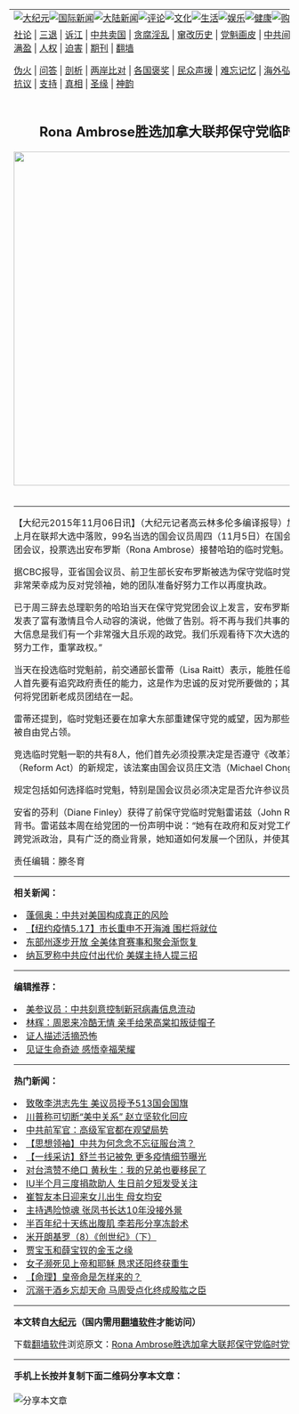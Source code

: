 <a name="1" id="1" target="_blank"></a><span id="1"></span>
<table align=center border="0"><tr><td colspan="2" VALIGN=TOP><a href="https://github.com/dsc2569/djy/blob/master/gb/nsc413.md#1"><img src="https://raw.githubusercontent.com/dsc2569/www/master/t/djy/1.jpg" title="大纪元"></a><a href="https://github.com/dsc2569/djy/blob/master/gb/n24hr.md#1"><img src="https://raw.githubusercontent.com/dsc2569/www/master/t/djy/3.jpg" title="国际新闻"></a><a href="https://github.com/dsc2569/djy/blob/master/gb/nsc413.md#1"><img src="https://raw.githubusercontent.com/dsc2569/www/master/t/djy/4.jpg" title="大陆新闻"></a><a href="https://github.com/dsc2569/djy/blob/master/gb/news392.md#1"><img src="https://raw.githubusercontent.com/dsc2569/www/master/t/djy/5.jpg" title="评论"></a><a href="https://github.com/dsc2569/djy/blob/master/gb/news2007.md#1"><img src="https://raw.githubusercontent.com/dsc2569/www/master/t/djy/6.jpg" title="文化"></a><a href="https://github.com/dsc2569/djy/blob/master/gb/news2008.md#1"><img src="https://raw.githubusercontent.com/dsc2569/www/master/t/djy/7.jpg" title="生活"></a><a href="https://github.com/dsc2569/djy/blob/master/gb/ncyule.md#1"><img src="https://raw.githubusercontent.com/dsc2569/www/master/t/djy/8.jpg" title="娱乐"></a><a href="https://github.com/dsc2569/djy/blob/master/gb/nsc1002.md#1"><img src="https://raw.githubusercontent.com/dsc2569/www/master/t/djy/9.jpg" title="健康"><a href="https://www.youlucky.com"><img src="https://raw.githubusercontent.com/dsc2569/www/master/t/djy/10.jpg" title="购物"></a><a href="https://donate.epochtimes.com/?utm_medium=epochtimes&utm_source=referral&utm_campaign=donate_button_djyarticleheader"><img src="https://raw.githubusercontent.com/dsc2569/www/master/t/djy/12.jpg" title="捐款"></a></td></tr>
<tr><td colspan="2" VALIGN=TOP><a target="_blank" href="https://github.com/dsc2569/djy/blob/master/gb/9p.md#1">社论</a> | <a target="_blank" href="https://github.com/dsc2569/djy/blob/master/gb/nf5657.md#1">三退</a> | <a target="_blank" href="https://github.com/dsc2569/djy/blob/master/gb/nf6124.md#1">诉江</a> | <a target="_blank" href="https://github.com/dsc2569/djy/blob/master/gb/nf1176117.md#1">中共卖国</a> | <a target="_blank" href="https://github.com/dsc2569/djy/blob/master/gb/nf5773.md#1">贪腐淫乱</a> | <a target="_blank" href="https://github.com/dsc2569/djy/blob/master/gb/nf1176115.md#1">窜改历史</a> | <a target="_blank" href="https://github.com/dsc2569/djy/blob/master/gb/nf1176107.md#1">党魁画皮</a> | <a target="_blank" href="https://github.com/dsc2569/djy/blob/master/gb/nf1320400.md#1">中共间谍</a> | <a target="_blank" href="https://github.com/dsc2569/djy/blob/master/gb/nf1176114.md#1">破坏传统</a> | <a target="_blank" href="https://github.com/dsc2569/ntdtv/blob/master/gb/prog447_1.md#1">恶贯满盈</a> | <a target="_blank" href="https://github.com/dsc2569/djy/blob/master/gb/ncid278.md#1">人权</a> | <a target="_blank" href="https://github.com/dsc2569/djy/blob/master/gb/nf1176111.md#1">迫害</a> | <a target="_blank" href="https://gitlab.com/szzdlab/mh-qikan/blob/master/README.md#1">期刊</a> | <a target="_blank" href="https://github.com/dsc2569/www/blob/master/README.md?zsrh#8">翻墙</a></p><p><a target="_blank" href="https://github.com/dsc2569/djy/blob/master/gb/nf5562.md#1">伪火</a> | <a target="_blank" href="https://github.com/dsc2569/djy/blob/master/gb/nf4378.md#1">问答</a> | <a target="_blank" href="https://github.com/dsc2569/djy/blob/master/gb/nf5792.md#1">剖析</a> | <a target="_blank" href="https://github.com/dsc2569/djy/blob/master/gb/nf5735.md#1">两岸比对</a> | <a target="_blank" href="https://github.com/dsc2569/djy/blob/master/gb/nf6119.md#1">各国褒奖</a> | <a target="_blank" href="https://github.com/dsc2569/djy/blob/master/gb/nf6120.md#1">民众声援</a> | <a target="_blank" href="https://github.com/dsc2569/djy/blob/master/gb/nf1188594.md#1">难忘记忆</a> | <a target="_blank" href="https://github.com/dsc2569/djy/blob/master/gb/nf3180.md#1">海外弘传</a> | <a target="_blank" href="https://github.com/dsc2569/djy/blob/master/gb/nf5410.md#1">万人上访</a> | <a target="_blank" href="https://github.com/dsc2569/ntdtv/blob/master/gb/prog1530_1.md#1">和平抗议</a> | <a target="_blank" href="https://github.com/dsc2569/djy/blob/master/gb/nf4386.md#1">支持</a> | <a target="_blank" href="https://github.com/dsc2569/djy/blob/master/gb/nf4389.md#1">真相</a> | <a target="_blank" href="https://github.com/dsc2569/djy/blob/master/gb/nf5790.md#1">圣缘</a> | <a target="_blank" href="https://github.com/dsc2569/djy/blob/master/gb/nf4786.md#1">神韵</a></td></tr>
<tr><td VALIGN=TOP width="626"><h2 align=center>Rona Ambrose胜选加拿大联邦保守党临时党魁</h2>
<img width="600" src="https://i.epochtimes.com/assets/uploads/2020/05/download-61-320x200.jpg" />
<h6></h6>
<hr>
	<p>【大纪元2015年11月06日讯】（大纪元记者高云林多伦多编译报导）<ahref="https://github.com/dsc2569/djy/blob/master/gb/tag/%E5%8A%A0%E6%8B%BF%E5%A4%A7.md#1">加拿大</a><ahref="https://github.com/dsc2569/djy/blob/master/gb/tag/%E4%BF%9D%E5%AE%88%E5%85%9A.md#1">保守党</a>上月在联邦大选中落败，99名当选的国会议员周四（11月5日）在国会山举行首次党团会议，投票选出安布罗斯（Rona Ambrose）接替哈珀的临时党魁。</p>
<p>据CBC报导，亚省国会议员、前卫生部长安布罗斯被选为<ahref="https://github.com/dsc2569/djy/blob/master/gb/tag/%E4%BF%9D%E5%AE%88%E5%85%9A.md#1">保守党</a>临时党魁，她表示，非常荣幸成为反对党领袖，她的团队准备好努力工作以再度执政。</p>
<p>已于周三辞去总理职务的哈珀当天在保守党党团会议上发言，安布罗斯说：“哈珀先生发表了富有激情且令人动容的演说，他做了告别。将不再与我们共事的同事传达的最大信息是我们有一个非常强大且乐观的政党。我们乐观看待下次大选的机会，我们将努力工作，重掌政权。”</p>
<p>当天在投选临时党魁前，前交通部长雷蒂（Lisa Raitt）表示，能胜任临时党魁工作的人首先要有追究政府责任的能力，这是作为忠诚的反对党所要做的；其次，要看其如何将党团新老成员团结在一起。</p>
<p>雷蒂还提到，临时党魁还要在<ahref="https://github.com/dsc2569/djy/blob/master/gb/tag/%E5%8A%A0%E6%8B%BF%E5%A4%A7.md#1">加拿大</a>东部重建保守党的威望，因为那些地区的议席都被自由党占领。</p>
<p>竞选临时党魁一职的共有8人，他们首先必须投票决定是否遵守《改革法案》（Reform Act）的新规定，该法案由国会议员庄文浩（Michael Chong）起草。</p>
<p>规定包括如何选择临时党魁，特别是国会议员必须决定是否允许参议员投票。</p>
<p>安省的芬利（Diane Finley）获得了前保守党临时党魁雷诺兹（John Reynolds）的背书。雷诺兹本周在给党团的一份声明中说：“她有在政府和反对党工作的经验，了解跨党派政治，具有广泛的商业背景，她知道如何发展一个团队，并使其进步。”</p>
<p>责任编辑：滕冬育</p>
	
<hr>


<strong>相关新闻：</strong>
<li><a href="https://github.com/dsc2569/djy/blob/master/gb/20/5/17/n12116357.md#1">蓬佩奥：中共对美国构成真正的风险</a></li>
<li><a href="https://github.com/dsc2569/djy/blob/master/gb/20/5/17/n12116073.md#1">【纽约疫情5.17】市长重申不开海滩 围栏将就位</a></li>
<li><a href="https://github.com/dsc2569/djy/blob/master/gb/20/5/16/n12115047.md#1">东部州逐步开放 全美体育赛事和聚会渐恢复</a></li>
<li><a href="https://github.com/dsc2569/djy/blob/master/gb/20/5/17/n12115389.md#1">纳瓦罗称中共应付出代价 美媒主持人提三招</a></li>
<hr>


<strong>编辑推荐：</strong>
<li><a href="https://github.com/onzhi266/djy/blob/master/gb/20/2/22/n11887949.md#1">美参议员：中共刻意控制新冠病毒信息流动</a></li>
<li><a href="https://github.com/tsiac2612/djy/blob/master/gb/19/8/3/n11428903.md#1" target="_blank">林辉：周恩来冷酷无情 亲手给荣高棠扣叛徒帽子</a></li><li><a href="https://github.com/dsc2569/djy/blob/master/gb/16/8/7/n8177641.md?dfh#1" target="_blank">证人描述活摘恐怖</a></li><li><a href="https://github.com/tsiac2612/djy/blob/master/gb/19/12/16/n11726522.md#1" target="_blank">见证生命奇迹 感悟幸福荣耀</a></li>
<hr>

<strong>热门新闻：</strong>
<li><a href="https://github.com/dsc2569/djy/blob/master/gb/20/5/15/n12112087.md#1">致敬李洪志先生 美议员授予513国会国旗</a></li>
<li><a href="https://github.com/dsc2569/djy/blob/master/gb/20/5/15/n12113099.md#1">川普称可切断“美中关系” 赵立坚软化回应</a></li>
<li><a href="https://github.com/dsc2569/djy/blob/master/gb/20/5/16/n12114951.md#1">中共前军官：高级军官都在观望局势</a></li>
<li><a href="https://github.com/dsc2569/djy/blob/master/gb/20/2/22/n11886913.md#1">【思想领袖】中共为何念念不忘征服台湾？</a></li>
<li><a href="https://github.com/dsc2569/djy/blob/master/gb/20/5/16/n12113707.md#1">【一线采访】舒兰书记被免 更多疫情细节曝光</a></li>
<li><a href="https://github.com/dsc2569/djy/blob/master/gb/20/5/16/n12115144.md#1">对台湾赞不绝口 黄秋生：我的兄弟也要移民了</a></li>
<li><a href="https://github.com/dsc2569/djy/blob/master/gb/20/5/15/n12110814.md#1">IU半个月三度捐款助人 生日前夕短发受关注</a></li>
<li><a href="https://github.com/dsc2569/djy/blob/master/gb/20/5/16/n12114166.md#1">崔智友本日迎来女儿出生 母女均安</a></li>
<li><a href="https://github.com/dsc2569/djy/blob/master/gb/20/5/16/n12114576.md#1">主持遇险惊魂 张凤书长达10年没接外景</a></li>
<li><a href="https://github.com/dsc2569/djy/blob/master/gb/20/5/15/n12113316.md#1">半百年纪十天练出腹肌 李若彤分享冻龄术</a></li>
<li><a href="https://github.com/dsc2569/djy/blob/master/gb/13/7/18/n3919814.md#1">米开朗基罗（8）《创世纪》（下）</a></li>
<li><a href="https://github.com/dsc2569/djy/blob/master/gb/20/4/25/n12061244.md#1">贾宝玉和薛宝钗的金玉之缘</a></li>
<li><a href="https://github.com/dsc2569/djy/blob/master/gb/20/5/15/n12110895.md#1">女子濒死见上帝和耶稣 恳求还阳终获重生</a></li>
<li><a href="https://github.com/dsc2569/djy/blob/master/gb/20/4/13/n12026603.md#1">【命理】皇帝命是怎样来的？</a></li>
<li><a href="https://github.com/dsc2569/djy/blob/master/gb/20/5/12/n12103093.md#1">沉溺于酒乡忘却天命 马周受点化终成股肱之臣</a></li>
<hr>

<strong>本文转自<a href="https://www.epochtimes.com">大纪元</a>（国内需用<a href="https://github.com/dsc2569/www/blob/master/README.md#8">翻墙软件</a>才能访问）</strong><p>下载<a href="https://github.com/dsc2569/www/blob/master/README.md#8">翻墙软件</a>浏览原文：<a href="https://www.epochtimes.com/gb/15/11/6/n4567151.htm">Rona Ambrose胜选加拿大联邦保守党临时党魁</a></p><hr>

<strong>手机上长按并复制下面二维码分享本文章：</strong><br><br><img src="http://d1p1.ip.zn2.us/v.php?action=qrcode&url=https://github.com/dsc2569/djy/blob/master/gb/15/11/6/n4567151.md%231" title="分享本文章"></td><td VALIGN=TOP><a href="https://github.com/dsc2569/djy/blob/master/gb/16/1/21/n4622075.md?dfh#1" target="_blank"><img src="https://raw.githubusercontent.com/dsc2569/djy/master/gb/300/wei-f1.jpg" title="中共的伪火骗局"  alt="中共的伪火骗局"></a><br><a href="https://github.com/dsc2569/www/blob/master/README.md?dfh#9" target="_blank"><img src="https://raw.githubusercontent.com/dsc2569/djy/master/gb/300/yong-h.jpg" title="永恒的见证"  alt="永恒的见证"></a><br><a href="https://github.com/dsc2569/djy/blob/master/gb/13/9/29/n3974789.md?dfh#1" target="_blank"><img src="https://raw.githubusercontent.com/dsc2569/djy/master/gb/300/shang-lnz.jpg" title="善良女子被中共投男牢"  alt="善良女子被中共投男牢"></a><br><a href="https://github.com/dsc2569/djy/blob/master/gb/16/3/16/n4663449.md?dfh#1" target="_blank"><img src="https://raw.githubusercontent.com/dsc2569/djy/master/gb/300/huo-z3.jpg" title="警卫目击活摘器官"  alt="警卫目击活摘器官"></a><br><a href="https://github.com/dsc2569/djy/blob/master/gb/16/8/7/n8177641.md?dfh#1" target="_blank"><img src="https://raw.githubusercontent.com/dsc2569/djy/master/gb/300/huo-z4.jpg" title="证人描述活摘恐怖"  alt="证人描述活摘恐怖"></a><br><a href="https://github.com/dsc2569/djy/blob/master/gb/10/4/19/n2881569.md?dfh#1" target="_blank"><img src="https://raw.githubusercontent.com/dsc2569/djy/master/gb/300/huo-z1.jpg" title="揭开活摘器官黑幕"  alt="揭开活摘器官黑幕"></a><br><a href="https://github.com/dsc2569/djy/blob/master/gb/10/11/7/n3077476.md?dfh#1" target="_blank"><img src="https://raw.githubusercontent.com/dsc2569/djy/master/gb/300/ma-ks.jpg" title="马克思的成魔之路"  alt="马克思的成魔之路"></a><br><a href="https://github.com/dsc2569/djy/blob/master/gb/14/6/9/n4173977.md?dfh#1" target="_blank"><img src="https://raw.githubusercontent.com/dsc2569/djy/master/gb/300/chang-zs.jpg" title="藏字石 蕴天机"  alt="藏字石 蕴天机"></a><br><a href="https://github.com/dsc2569/djy/blob/master/gb/18/5/10/n10381511.md?dfh#1" target="_blank"><img src="https://raw.githubusercontent.com/dsc2569/djy/master/gb/300/st1.jpg" title="关注3亿人三退"  alt="关注3亿人三退"></a><br><a href="https://github.com/dsc2569/djy/blob/master/gb/18/3/21/n10237682.md?dfh#1" target="_blank"><img src="https://raw.githubusercontent.com/dsc2569/djy/master/gb/300/jie-t.jpg" title="解体中共复兴中华"  alt="解体中共复兴中华"></a><br><a href="https://github.com/dsc2569/djy/blob/master/gb/9/2/9/n2422991.md?dfh#1" target="_blank"><img src="https://raw.githubusercontent.com/dsc2569/djy/master/gb/300/gao-zs.jpg" title="中共迫害良心律师"  alt="中共迫害良心律师"></a><br><a href="https://github.com/dsc2569/djy/blob/master/gb/18/12/9/n10900044.md?dfh#1" target="_blank"><img src="https://raw.githubusercontent.com/dsc2569/djy/master/gb/300/sj1.jpg" title="303万人举报江泽民"  alt="303万人举报江泽民"></a><br><a href="https://github.com/dsc2569/djy/blob/master/gb/18/8/28/n10672014.md?dfh#1" target="_blank"><img src="https://raw.githubusercontent.com/dsc2569/djy/master/gb/300/sj2.jpg" title="这些官员为何起诉江泽民"  alt="这些官员为何起诉江泽民"></a><br><a href="https://github.com/dsc2569/djy/blob/master/gb/8/12/18/n2367165.md?dfh#1" target="_blank"><img src="https://raw.githubusercontent.com/dsc2569/djy/master/gb/300/liangan.jpg" title="海峡两岸的强烈对比"  alt="海峡两岸的强烈对比"></a><br><a href="https://github.com/dsc2569/djy/blob/master/gb/15/12/10/n4593139.md?dfh#1" target="_blank"><img src="https://raw.githubusercontent.com/dsc2569/djy/master/gb/300/jia-ndzl.jpg" title="加拿大总理的贺信"  alt="加拿大总理的贺信"></a><br><a href="https://github.com/dsc2569/djy/blob/master/gb/11/6/17/n3289382.md?dfh#1" target="_blank"><img src="https://raw.githubusercontent.com/dsc2569/djy/master/gb/300/xiao-wd.jpg" title="探寻真相兼听则明"  alt="探寻真相兼听则明"></a><br><a href="https://github.com/dsc2569/djy/blob/master/gb/18/10/27/n10812623.md?dfh#1" target="_blank"><img src="https://raw.githubusercontent.com/dsc2569/djy/master/gb/300/yindu.jpg" title="印度媒体报道东方"  alt="印度媒体报道东方"></a><br><a href="https://github.com/dsc2569/djy/blob/master/gb/18/6/9/n10469652.md?dfh#1" target="_blank"><img src="https://raw.githubusercontent.com/dsc2569/djy/master/gb/300/xie-j.jpg" title="不一样的海外校园"  alt="不一样的海外校园"></a><br><a href="https://github.com/dsc2569/djy/blob/master/gb/7/4/5/n1669415.md?dfh#1" target="_blank"><img src="https://raw.githubusercontent.com/dsc2569/djy/master/gb/300/li-up.jpg" title="从大师到徒弟的传奇"  alt="从大师到徒弟的传奇"></a><br><a href="https://github.com/dsc2569/djy/blob/master/gb/17/5/26/n9191512.md?dfh#1" target="_blank"><img src="https://raw.githubusercontent.com/dsc2569/djy/master/gb/300/zfl2.jpg" title="亿万人与东方一本奇书"  alt="亿万人与东方一本奇书"></a><br><a href="https://github.com/dsc2569/djy/blob/master/gb/13/11/27/n4020290.md?dfh#1" target="_blank"><img src="https://raw.githubusercontent.com/dsc2569/djy/master/gb/300/zhen-h.jpg" title="大陆见不到的震撼场面"  alt="大陆见不到的震撼场面"></a><br><a href="https://github.com/dsc2569/djy/blob/master/gb/15/7/17/n4482910.md?dfh#1" target="_blank"><img src="https://raw.githubusercontent.com/dsc2569/djy/master/gb/300/dalu-sk.jpg" title="人心向善 大陆当初盛况"  alt="人心向善 大陆当初盛况"></a><br><a href="https://github.com/dsc2569/djy/blob/master/gb/19/1/5/n10955468.md?dfh#1" target="_blank"><img src="https://raw.githubusercontent.com/dsc2569/djy/master/gb/300/zfl1.jpg" title="追寻真理 这书讲什么"  alt="追寻真理 这书讲什么"></a><br><a href="https://github.com/dsc2569/www/blob/master/README.md?dfh#1" target="_blank"><img src="https://raw.githubusercontent.com/dsc2569/djy/master/gb/300/fq1.jpg" title="下载免费翻墙软件"  alt="下载免费翻墙软件"></a><br></td></tr></table>
